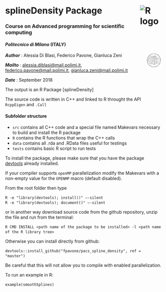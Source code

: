 # splineDensity Package [<img style="float: right;" src="https://www.r-project.org/logo/Rlogo.png" width=70 alt="R logo"/>](https://www.r-project.org)
### Course on Advanced programming for scientific computing 
#### *Politecnico di Milano* (ITALY) 
[<img style="float: right;" src="https://github.com/fpavone/pacs_spline_density/blob/ROpenMP/rePortACS/pictures/logopoli.png" width=50 alt="Polimi logo"/>](http://www.polimi.it/)

***Author*** : Alessia Di Blasi, Federico Pavone, Gianluca Zeni

***Mailto*** : alessia.diblasi@mail.polimi.it, federico.pavone@mail.polimi.it, gianluca.zeni@mail.polimi.it

***Date***   : September 2018

The output is an R Package [splineDensity]

The source code is written in C++ and linked to R throught the API `RcppEigen` and `.Call`

#### Subfolder structure

- `src` contains all C++ code and a special file named Makevars necessary to build and install the R package
- `R` contains the R functions that wrap the C++ calls
- `data` contains all .rda and .RData files useful for testings
- `tests` contains basic R script to run tests

To install the package, please make sure that you have the package [devtools](https://cran.r-project.org/web/packages/devtools/index.html) already installed.

If your compiler supports `openMP` parallelization modify the Makevars with a non-empty value for the `OPENMP` macro (default disabled).

From the root folder then type

    R -e "library(devtools); install()" —-silent
    R -e "library(devtools); document()" —-silent

or in another way download source code from the github repository, unzip the file and run from the terminal:

    R CMD INSTALL <path name of the package to be installed> -l <path name of the R library tree>

Otherwise you can install directly from github:

    devtools::install_github("fpavone/pacs_spline_density", ref = "master")

Be careful that this will not allow you to compile with enabled parallelization.

To run an example in R:
    
    example(smoothSplines)
